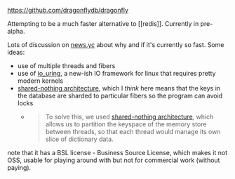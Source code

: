 https://github.com/dragonflydb/dragonfly

Attempting to be a much faster alternative to [[redis]]. Currently in pre-alpha.

Lots of discussion on [news.yc](https://news.ycombinator.com/item?id=31560547) about why and if it's currently so fast. Some ideas:

- use of multiple threads and fibers
- use of [io_uring](https://kernel.dk/io_uring.pdf), a new-ish IO framework for linux that requires pretty modern kernels
- [shared-nothing architecture](https://en.wikipedia.org/wiki/Shared-nothing_architecture), which I _think_ here means that the keys in the database are sharded to particular fibers so the program can avoid locks
	- > To solve this, we used [shared-nothing architecture](https://en.wikipedia.org/wiki/Shared-nothing_architecture), which allows us to partition the keyspace of the memory store between threads, so that each thread would manage its own slice of dictionary data.

note that it has a BSL license - Business Source License, which makes it not OSS, usable for playing around with but not for commercial work (without paying).

